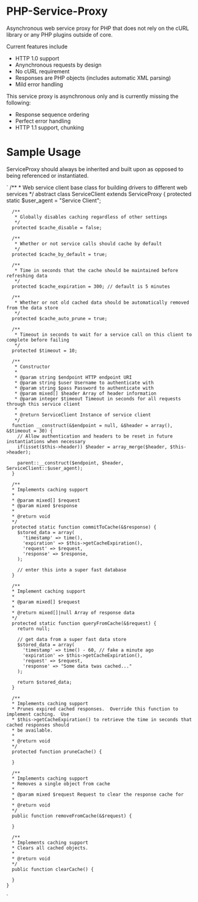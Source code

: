 PHP-Service-Proxy
=================

Asynchronous web service proxy for PHP that does not rely on the cURL library or any PHP plugins outside of core.

Current features include
 - HTTP 1.0 support
 - Anynchronous requests by design
 - No cURL requirement
 - Responses are PHP objects (includes automatic XML parsing)
 - Mild error handling

This service proxy is asynchronous only and is currently missing the following:
 - Response sequence ordering
 - Perfect error handling
 - HTTP 1.1 support, chunking

Sample Usage
============

ServiceProxy should always be inherited and built upon as opposed to being referenced or instantiated.

`
	/**
	* Web service client base class for building drivers to different web services
	*/
	abstract class ServiceClient extends ServiceProxy {
	  protected static $user_agent = "Service Client";
	  
	  /**
	   * Globally disables caching regardless of other settings
	   */
	  protected $cache_disable = false;
	  
	  /**
	   * Whether or not service calls should cache by default
	   */
	  protected $cache_by_default = true;
	  
	  /**
	   * Time in seconds that the cache should be maintained before refreshing data
	   */
	  protected $cache_expiration = 300; // default is 5 minutes
	  
	  /**
	   * Whether or not old cached data should be automatically removed from the data store
	   */
	  protected $cache_auto_prune = true;
	  
	  /**
	   * Timeout in seconds to wait for a service call on this client to complete before failing
	   */
	  protected $timeout = 10;
	  
	  /**
	   * Constructor
	   *
	   * @param string $endpoint HTTP endpoint URI
	   * @param string $user Username to authenticate with
	   * @param string $pass Password to authenticate with
	   * @param mixed[] $header Array of header information
	   * @param integer $timeout Timeout in seconds for all requests through this service client
	   *
	   * @return ServiceClient Instance of service client
	   */
	  function __construct(&$endpoint = null, &$header = array(), &$timeout = 30) {
		// Allow authentication and headers to be reset in future instantiations when necessary
		if(isset($this->header)) $header = array_merge($header, $this->header);
		
		parent::__construct($endpoint, $header, ServiceClient::$user_agent);
	  }
	  
	  /**
	  * Implements caching support
	  *
	  * @param mixed[] $request
	  * @param mixed $response
	  *
	  * @return void
	  */
	  protected static function commitToCache(&$response) {
		$stored_data = array(
		  'timestamp' => time(),
		  'expiration' => $this->getCacheExpiration(),
		  'request' => $request,
		  'response' => $response,
		);
		
		// enter this into a super fast database
	  }
	  
	  /**
	  * Implement caching support
	  *
	  * @param mixed[] $request
	  *
	  * @return mixed[]|null Array of response data
	  */
	  protected static function queryFromCache(&$request) {
		return null;
		
		// get data from a super fast data store
		$stored_data = array(
		  'timestamp' => time() - 60, // fake a minute ago
		  'expiration' => $this->getCacheExpiration(),
		  'request' => $request,
		  'response' => "Some data twas cached..."
		);
		
		return $stored_data;
	  }
	  
	  /**
	  * Implements caching support
	  * Prunes expired cached responses.  Override this function to implement caching.  Use
	  * $this->getCacheExpiration() to retrieve the time in seconds that cached responses should
	  * be available.
	  *
	  * @return void
	  */
	  protected function pruneCache() {
		
	  }
	  
	  /**
	  * Implements caching support
	  * Removes a single object from cache
	  *
	  * @param mixed $request Request to clear the response cache for
	  *
	  * @return void
	  */
	  public function removeFromCache(&$request) {
		
	  }
	  
	  /**
	  * Implements caching support
	  * Clears all cached objects.
	  *
	  * @return void
	  */
	  public function clearCache() {
		
	  }
	}
`
